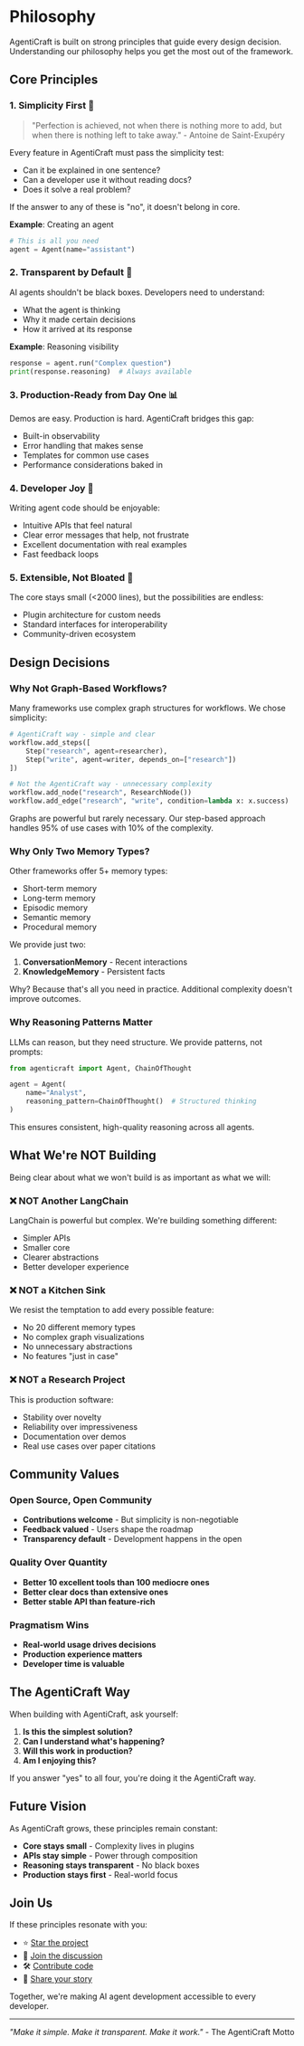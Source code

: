 # Philosophy

AgentiCraft is built on strong principles that guide every design decision. Understanding our philosophy helps you get the most out of the framework.

## Core Principles

### 1. Simplicity First 🎯

> "Perfection is achieved, not when there is nothing more to add, but when there is nothing left to take away." - Antoine de Saint-Exupéry

Every feature in AgentiCraft must pass the simplicity test:
- Can it be explained in one sentence?
- Can a developer use it without reading docs?
- Does it solve a real problem?

If the answer to any of these is "no", it doesn't belong in core.

**Example**: Creating an agent
```python
# This is all you need
agent = Agent(name="assistant")
```

### 2. Transparent by Default 🧠

AI agents shouldn't be black boxes. Developers need to understand:
- What the agent is thinking
- Why it made certain decisions
- How it arrived at its response

**Example**: Reasoning visibility
```python
response = agent.run("Complex question")
print(response.reasoning)  # Always available
```

### 3. Production-Ready from Day One 📊

Demos are easy. Production is hard. AgentiCraft bridges this gap:
- Built-in observability
- Error handling that makes sense
- Templates for common use cases
- Performance considerations baked in

### 4. Developer Joy 💜

Writing agent code should be enjoyable:
- Intuitive APIs that feel natural
- Clear error messages that help, not frustrate
- Excellent documentation with real examples
- Fast feedback loops

### 5. Extensible, Not Bloated 🔧

The core stays small (<2000 lines), but the possibilities are endless:
- Plugin architecture for custom needs
- Standard interfaces for interoperability
- Community-driven ecosystem

## Design Decisions

### Why Not Graph-Based Workflows?

Many frameworks use complex graph structures for workflows. We chose simplicity:

```python
# AgentiCraft way - simple and clear
workflow.add_steps([
    Step("research", agent=researcher),
    Step("write", agent=writer, depends_on=["research"])
])

# Not the AgentiCraft way - unnecessary complexity
workflow.add_node("research", ResearchNode())
workflow.add_edge("research", "write", condition=lambda x: x.success)
```

Graphs are powerful but rarely necessary. Our step-based approach handles 95% of use cases with 10% of the complexity.

### Why Only Two Memory Types?

Other frameworks offer 5+ memory types:
- Short-term memory
- Long-term memory
- Episodic memory
- Semantic memory
- Procedural memory

We provide just two:
1. **ConversationMemory** - Recent interactions
2. **KnowledgeMemory** - Persistent facts

Why? Because that's all you need in practice. Additional complexity doesn't improve outcomes.

### Why Reasoning Patterns Matter

LLMs can reason, but they need structure. We provide patterns, not prompts:

```python
from agenticraft import Agent, ChainOfThought

agent = Agent(
    name="Analyst",
    reasoning_pattern=ChainOfThought()  # Structured thinking
)
```

This ensures consistent, high-quality reasoning across all agents.

## What We're NOT Building

Being clear about what we won't build is as important as what we will:

### ❌ NOT Another LangChain

LangChain is powerful but complex. We're building something different:
- Simpler APIs
- Smaller core
- Clearer abstractions
- Better developer experience

### ❌ NOT a Kitchen Sink

We resist the temptation to add every possible feature:
- No 20 different memory types
- No complex graph visualizations
- No unnecessary abstractions
- No features "just in case"

### ❌ NOT a Research Project

This is production software:
- Stability over novelty
- Reliability over impressiveness
- Documentation over demos
- Real use cases over paper citations

## Community Values

### Open Source, Open Community

- **Contributions welcome** - But simplicity is non-negotiable
- **Feedback valued** - Users shape the roadmap
- **Transparency default** - Development happens in the open

### Quality Over Quantity

- **Better 10 excellent tools than 100 mediocre ones**
- **Better clear docs than extensive ones**
- **Better stable API than feature-rich**

### Pragmatism Wins

- **Real-world usage drives decisions**
- **Production experience matters**
- **Developer time is valuable**

## The AgentiCraft Way

When building with AgentiCraft, ask yourself:

1. **Is this the simplest solution?**
2. **Can I understand what's happening?**
3. **Will this work in production?**
4. **Am I enjoying this?**

If you answer "yes" to all four, you're doing it the AgentiCraft way.

## Future Vision

As AgentiCraft grows, these principles remain constant:

- **Core stays small** - Complexity lives in plugins
- **APIs stay simple** - Power through composition
- **Reasoning stays transparent** - No black boxes
- **Production stays first** - Real-world focus

## Join Us

If these principles resonate with you:

- ⭐ [Star the project](https://github.com/agenticraft/agenticraft)
- 💬 [Join the discussion](https://discord.gg/agenticraft)
- 🛠️ [Contribute code](https://github.com/agenticraft/agenticraft/contribute)
- 📝 [Share your story](https://github.com/agenticraft/agenticraft/discussions)

Together, we're making AI agent development accessible to every developer.

---

*"Make it simple. Make it transparent. Make it work."* - The AgentiCraft Motto
